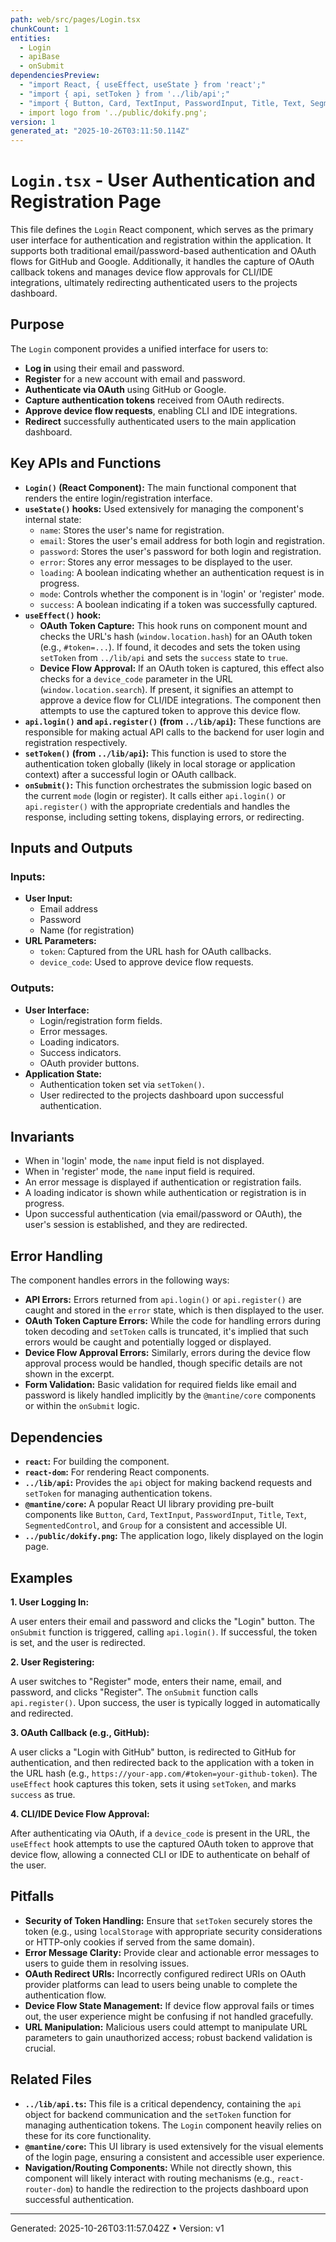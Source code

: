 ```yaml
---
path: web/src/pages/Login.tsx
chunkCount: 1
entities:
  - Login
  - apiBase
  - onSubmit
dependenciesPreview:
  - "import React, { useEffect, useState } from 'react';"
  - "import { api, setToken } from '../lib/api';"
  - "import { Button, Card, TextInput, PasswordInput, Title, Text, SegmentedControl, Group } from '@mantine/core';"
  - import logo from '../public/dokify.png';
version: 1
generated_at: "2025-10-26T03:11:50.114Z"
---
```

# `Login.tsx` - User Authentication and Registration Page

This file defines the `Login` React component, which serves as the primary user interface for authentication and registration within the application. It supports both traditional email/password-based authentication and OAuth flows for GitHub and Google. Additionally, it handles the capture of OAuth callback tokens and manages device flow approvals for CLI/IDE integrations, ultimately redirecting authenticated users to the projects dashboard.

## Purpose

The `Login` component provides a unified interface for users to:

*   **Log in** using their email and password.
*   **Register** for a new account with email and password.
*   **Authenticate via OAuth** using GitHub or Google.
*   **Capture authentication tokens** received from OAuth redirects.
*   **Approve device flow requests**, enabling CLI and IDE integrations.
*   **Redirect** successfully authenticated users to the main application dashboard.

## Key APIs and Functions

*   **`Login()` (React Component):** The main functional component that renders the entire login/registration interface.
*   **`useState()` hooks:** Used extensively for managing the component's internal state:
    *   `name`: Stores the user's name for registration.
    *   `email`: Stores the user's email address for both login and registration.
    *   `password`: Stores the user's password for both login and registration.
    *   `error`: Stores any error messages to be displayed to the user.
    *   `loading`: A boolean indicating whether an authentication request is in progress.
    *   `mode`: Controls whether the component is in 'login' or 'register' mode.
    *   `success`: A boolean indicating if a token was successfully captured.
*   **`useEffect()` hook:**
    *   **OAuth Token Capture:** This hook runs on component mount and checks the URL's hash (`window.location.hash`) for an OAuth token (e.g., `#token=...`). If found, it decodes and sets the token using `setToken` from `../lib/api` and sets the `success` state to `true`.
    *   **Device Flow Approval:** If an OAuth token is captured, this effect also checks for a `device_code` parameter in the URL (`window.location.search`). If present, it signifies an attempt to approve a device flow for CLI/IDE integrations. The component then attempts to use the captured token to approve this device flow.
*   **`api.login()` and `api.register()` (from `../lib/api`):** These functions are responsible for making actual API calls to the backend for user login and registration respectively.
*   **`setToken()` (from `../lib/api`):** This function is used to store the authentication token globally (likely in local storage or application context) after a successful login or OAuth callback.
*   **`onSubmit()`:** This function orchestrates the submission logic based on the current `mode` (login or register). It calls either `api.login()` or `api.register()` with the appropriate credentials and handles the response, including setting tokens, displaying errors, or redirecting.

## Inputs and Outputs

### Inputs:

*   **User Input:**
    *   Email address
    *   Password
    *   Name (for registration)
*   **URL Parameters:**
    *   `token`: Captured from the URL hash for OAuth callbacks.
    *   `device_code`: Used to approve device flow requests.

### Outputs:

*   **User Interface:**
    *   Login/registration form fields.
    *   Error messages.
    *   Loading indicators.
    *   Success indicators.
    *   OAuth provider buttons.
*   **Application State:**
    *   Authentication token set via `setToken()`.
    *   User redirected to the projects dashboard upon successful authentication.

## Invariants

*   When in 'login' mode, the `name` input field is not displayed.
*   When in 'register' mode, the `name` input field is required.
*   An error message is displayed if authentication or registration fails.
*   A loading indicator is shown while authentication or registration is in progress.
*   Upon successful authentication (via email/password or OAuth), the user's session is established, and they are redirected.

## Error Handling

The component handles errors in the following ways:

*   **API Errors:** Errors returned from `api.login()` or `api.register()` are caught and stored in the `error` state, which is then displayed to the user.
*   **OAuth Token Capture Errors:** While the code for handling errors during token decoding and `setToken` calls is truncated, it's implied that such errors would be caught and potentially logged or displayed.
*   **Device Flow Approval Errors:** Similarly, errors during the device flow approval process would be handled, though specific details are not shown in the excerpt.
*   **Form Validation:** Basic validation for required fields like email and password is likely handled implicitly by the `@mantine/core` components or within the `onSubmit` logic.

## Dependencies

*   **`react`:** For building the component.
*   **`react-dom`:** For rendering React components.
*   **`../lib/api`:** Provides the `api` object for making backend requests and `setToken` for managing authentication tokens.
*   **`@mantine/core`:** A popular React UI library providing pre-built components like `Button`, `Card`, `TextInput`, `PasswordInput`, `Title`, `Text`, `SegmentedControl`, and `Group` for a consistent and accessible UI.
*   **`../public/dokify.png`:** The application logo, likely displayed on the login page.

## Examples

**1. User Logging In:**

A user enters their email and password and clicks the "Login" button. The `onSubmit` function is triggered, calling `api.login()`. If successful, the token is set, and the user is redirected.

**2. User Registering:**

A user switches to "Register" mode, enters their name, email, and password, and clicks "Register". The `onSubmit` function calls `api.register()`. Upon success, the user is typically logged in automatically and redirected.

**3. OAuth Callback (e.g., GitHub):**

A user clicks a "Login with GitHub" button, is redirected to GitHub for authentication, and then redirected back to the application with a token in the URL hash (e.g., `https://your-app.com/#token=your-github-token`). The `useEffect` hook captures this token, sets it using `setToken`, and marks `success` as true.

**4. CLI/IDE Device Flow Approval:**

After authenticating via OAuth, if a `device_code` is present in the URL, the `useEffect` hook attempts to use the captured OAuth token to approve that device flow, allowing a connected CLI or IDE to authenticate on behalf of the user.

## Pitfalls

*   **Security of Token Handling:** Ensure that `setToken` securely stores the token (e.g., using `localStorage` with appropriate security considerations or HTTP-only cookies if served from the same domain).
*   **Error Message Clarity:** Provide clear and actionable error messages to users to guide them in resolving issues.
*   **OAuth Redirect URIs:** Incorrectly configured redirect URIs on OAuth provider platforms can lead to users being unable to complete the authentication flow.
*   **Device Flow State Management:** If device flow approval fails or times out, the user experience might be confusing if not handled gracefully.
*   **URL Manipulation:** Malicious users could attempt to manipulate URL parameters to gain unauthorized access; robust backend validation is crucial.

## Related Files

*   **`../lib/api.ts`:** This file is a critical dependency, containing the `api` object for backend communication and the `setToken` function for managing authentication tokens. The `Login` component heavily relies on these for its core functionality.
*   **`@mantine/core`:** This UI library is used extensively for the visual elements of the login page, ensuring a consistent and accessible user experience.
*   **Navigation/Routing Components:** While not directly shown, this component will likely interact with routing mechanisms (e.g., `react-router-dom`) to handle the redirection to the projects dashboard upon successful authentication.

---
Generated: 2025-10-26T03:11:57.042Z  •  Version: v1
